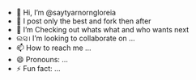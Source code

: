 - 👋 Hi, I’m @saytyarnorngloreia
- 👀 I post only the best and fork then after 
- 🌱 I’m Checking out whats what and who wants next 
- ଲସ। I’m looking to collaborate on ...
- 📫 How to reach me ...
- 😄 Pronouns: ...
- ⚡ Fun fact: ...

<!---
saytyarnorngloreia/saytyarnorngloreia is a ✨ special ✨ repository because its `README.md` (this file) appears on your GitHub profile.
You can click the Preview link to take a look at your changes.
--->
